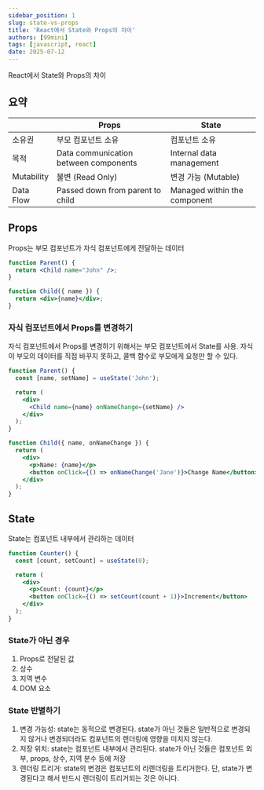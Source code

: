 ```yaml
---
sidebar_position: 1
slug: state-vs-props
title: 'React에서 State와 Props의 차이'
authors: [99mini]
tags: [javascript, react]
date: 2025-07-12
---
```


React에서 State와 Props의 차이

<!-- truncate -->

## 요약

|            | Props                                 | State                        |
| ---------- | ------------------------------------- | ---------------------------- |
| 소유권     | 부모 컴포넌트 소유                    | 컴포넌트 소유                |
| 목적       | Data communication between components | Internal data management     |
| Mutability | 불변 (Read Only)                      | 변경 가능 (Mutable)          |
| Data Flow  | Passed down from parent to child      | Managed within the component |

## Props

Props는 부모 컴포넌트가 자식 컴포넌트에게 전달하는 데이터

```jsx
function Parent() {
  return <Child name="John" />;
}

function Child({ name }) {
  return <div>{name}</div>;
}
```

### 자식 컴포넌트에서 Props를 변경하기

자식 컴포넌트에서 Props를 변경하기 위해서는 부모 컴포넌트에서 State를 사용.
자식이 부모의 데이터를 직접 바꾸지 못하고, 콜백 함수로 부모에게 요청만 할 수 있다.

```jsx
function Parent() {
  const [name, setName] = useState('John');

  return (
    <div>
      <Child name={name} onNameChange={setName} />
    </div>
  );
}

function Child({ name, onNameChange }) {
  return (
    <div>
      <p>Name: {name}</p>
      <button onClick={() => onNameChange('Jane')}>Change Name</button>
    </div>
  );
}
```

## State

State는 컴포넌트 내부에서 관리하는 데이터

```jsx
function Counter() {
  const [count, setCount] = useState(0);

  return (
    <div>
      <p>Count: {count}</p>
      <button onClick={() => setCount(count + 1)}>Increment</button>
    </div>
  );
}
```

### State가 아닌 경우

1. Props로 전달된 값
2. 상수
3. 지역 변수
4. DOM 요소

### State 반별하기

1. 변경 가능성: state는 동적으로 변경된다. state가 아닌 것들은 일반적으로 변경되지 않거나 변경되더라도 컴포넌트의 렌더링에 영향을 미치지 않는다.
2. 저장 위치: state는 컴포넌트 내부에서 관리된다. state가 아닌 것들은 컴포넌트 외부, props, 상수, 지역 분수 등에 저장
3. 렌더링 트리거: state의 변경은 컴포넌트의 리렌더링을 트리거한다. 단, state가 변경된다고 해서 반드시 렌더링이 트리거되는 것은 아니다.
